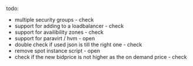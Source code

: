 todo:
- multiple security groups - check
- support for adding to a loadbalancer - check
- support for availibility zones - check
- support for paravirt / hvm - open
- double check if used json is till the right one - check
- remove spot instance script - open
- check if the new bidprice is not higher as the on demand price - check


